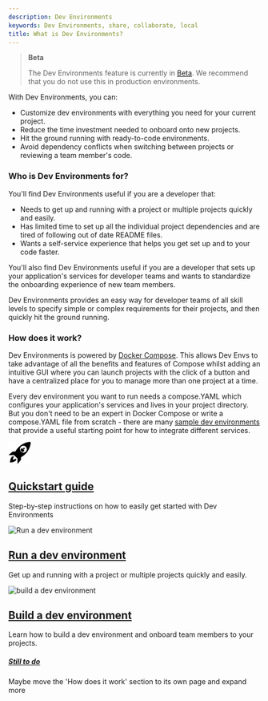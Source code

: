 ```yaml
---
description: Dev Environments
keywords: Dev Environments, share, collaborate, local
title: What is Dev Environments?
---
```


> **Beta**
>
> The Dev Environments feature is currently in [Beta](../../release-lifecycle.md#beta). We recommend that you do not use this in production environments.

With Dev Environments, you can:

- Customize dev environments with everything you need for your current project.
- Reduce the time investment needed to onboard onto new projects.
- Hit the ground running with ready-to-code environments.
- Avoid dependency conflicts when switching between projects or reviewing a team member's code.

### Who is Dev Environments for?

You'll find Dev Environments useful if you are a developer that:
- Needs to get up and running with a project or multiple projects quickly and easily.
- Has limited time to set up all the individual project dependencies and are tired of following out of date README files.
- Wants a self-service experience that helps you get set up and to your code faster.

You'll also find Dev Environments useful if you are a developer that sets up your application's services for developer teams and wants to standardize the onboarding experience of new team members. 

Dev Environments provides an easy way for developer teams of all skill levels to specify simple or complex requirements for their projects, and then quickly hit the ground running.

### How does it work?

Dev Environments is powered by [Docker Compose](../../compose/index.md). This allows Dev Envs to take advantage of all the benefits and features of Compose whilst adding an intuitive GUI where you can launch projects with the click of a button and have a centralized place for you to manage more than one project at a time.

Every dev environment you want to run needs a compose.YAML which configures your application's services and lives in your project directory. But you don't need to be an expert in Docker Compose or write a compose.YAML file from scratch - there are many [sample dev environments](https://github.com/docker/awesome-compose) that provide a useful starting point for how to integrate different services.

<div class="component-container">
    <!--start row-->
    <div class="row">
      <div class="col-xs-12 col-sm-12 col-md-12 col-lg-4 block">
        <div class="component">
             <div class="component-icon">
                 <img src="/images/quickstart.svg" alt="Quickstart guide" width="45" height="45">
             </div>
                 <h2 id="docker-for-mac"><a href="/desktop/dev-environments/quickstart/">Quickstart guide </a></h2>
                <p>Step-by-step instructions on how to easily get started with Dev Environments </p>
        </div>
      </div>
      <div class="col-xs-12 col-sm-12 col-md-12 col-lg-4 block">
        <div class="component">
            <div class="component-icon">
                 <img src="/images/icon-machine@2X.png" alt="Run a dev environment" width="45" height="45">
            </div>
                <h2 id="docker-for-mac"><a href="/desktop/dev-environments/run-devenv/">Run a dev environment</a></h2>
                <p>Get up and running with a project or multiple projects quickly and easily.</p>
         </div>
     </div>
     <div class="col-xs-12 col-sm-12 col-md-12 col-lg-4 block">
        <div class="component">
            <div class="component-icon">
                <img src="/images/compose_48.svg" alt="build a dev environment" width="45" height="45">
            </div>
                <h2 id="docker-for-linux"><a href="/desktop/dev-environments/create-devenv/">Build a dev environment</a></h2>
                <p>Learn how to build a dev environment and onboard team members to your projects.</p>
        </div>
    </div>
</div>
</div>


<div class="panel-group" id="accordion" role="tablist" aria-multiselectable="true">
    <div class="panel panel-default">
      <div class="panel-heading" role="tab" id="headingSeven">
        <h5 class="panel-title">
          <a role="button" data-toggle="collapse" data-parent="#accordion" href="#collapseSeven" aria-expanded="true" aria-controls="collapseSeven">
            Still to do
            <i class="fa fa-chevron-down"></i>
          </a>
        </h5>
      </div>
      <div id="collapseSeven" class="panel-collapse collapse" role="tabpanel" aria-labelledby="headingSeven">
        <div class="panel-body">
            <p>
            Maybe move the 'How does it work' section to its own page and expand more
            </p>
        </div>
      </div>
    </div>
  </div>






